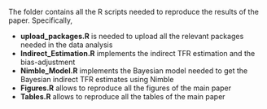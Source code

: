 The folder contains all the R scripts needed to reproduce the results of the paper. Specifically,

- **upload_packages.R** is needed to upload all the relevant packages needed in the data analysis
- **Indirect_Estimation.R** implements the indirect TFR estimation and the bias-adjustment
- **Nimble_Model.R** implements the Bayesian model needed to get the Bayesian indirect TFR estimates using Nimble
- **Figures.R** allows to reproduce all the figures of the main paper
- **Tables.R** allows to reproduce all the tables of the main paper
